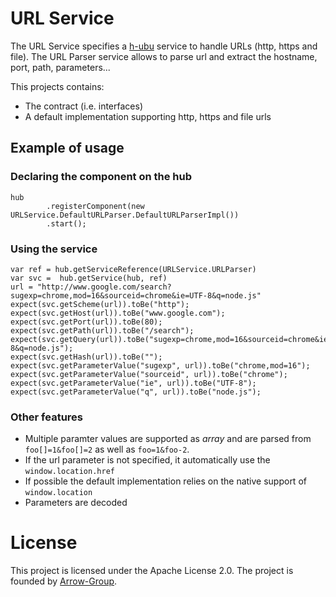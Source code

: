 # URL Service
The URL Service specifies a [h-ubu](http://nanoko-project.github.com/h-ubu/snapshot/) service to handle URLs (http,
https and file).
The URL Parser service allows to parse url and extract the hostname, port, path, parameters...

This projects contains:

 * The contract (i.e. interfaces)
 * A default implementation supporting http, https and file urls

## Example of usage

### Declaring the component on the hub

	hub
            .registerComponent(new URLService.DefaultURLParser.DefaultURLParserImpl())
            .start();

### Using the service            

	var ref = hub.getServiceReference(URLService.URLParser)
    var svc =  hub.getService(hub, ref)
	url = "http://www.google.com/search?sugexp=chrome,mod=16&sourceid=chrome&ie=UTF-8&q=node.js"
    expect(svc.getScheme(url)).toBe("http");
    expect(svc.getHost(url)).toBe("www.google.com");
    expect(svc.getPort(url)).toBe(80);
    expect(svc.getPath(url)).toBe("/search");
    expect(svc.getQuery(url)).toBe("sugexp=chrome,mod=16&sourceid=chrome&ie=UTF-8&q=node.js");
    expect(svc.getHash(url)).toBe("");
    expect(svc.getParameterValue("sugexp", url)).toBe("chrome,mod=16");
    expect(svc.getParameterValue("sourceid", url)).toBe("chrome");
    expect(svc.getParameterValue("ie", url)).toBe("UTF-8");
    expect(svc.getParameterValue("q", url)).toBe("node.js");

### Other features    

* Multiple paramter values are supported as _array_ and are parsed from `foo[]=1&foo[]=2` as well as `foo=1&foo-2`.
* If the url parameter is not specified, it automatically use the `window.location.href`
* If possible the default implementation relies on the native support of `window.location`
* Parameters are decoded

# License
This project is licensed under the Apache License 2.0. The project is founded by [Arrow-Group](http://arrow-group.eu).
